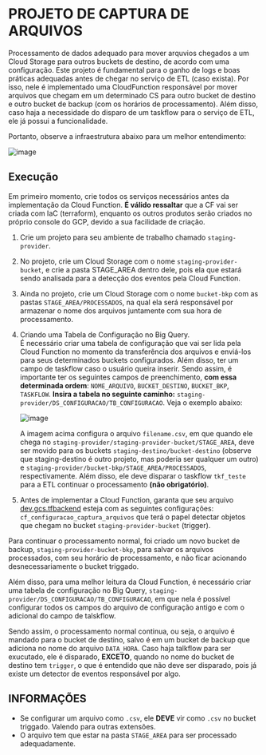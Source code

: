 # PROJETO DE CAPTURA DE ARQUIVOS

Processamento de dados adequado para mover arquvios chegados a um Cloud Storage para outros buckets de destino, de acordo com uma configuração. Este projeto é fundamental para o ganho de logs e boas práticas adequadas antes de chegar no serviço de ETL (caso exista). Por isso, nele é implementado uma CloudFunction responsável por mover arquivos que chegam em um determinado CS para outro bucket de destino e outro bucket de backup (com os horários de processamento). Além disso, caso haja a necessidade do disparo de um taskflow para o serviço de ETL, ele já possui a funcionalidade.

Portanto, observe a infraestrutura abaixo para um melhor entendimento:

![image](https://github.com/RicardoMourao-py/configuracao_captura_arquivos/assets/72896483/89f5d7d1-90bf-422d-9f07-2fbabdc25b7e)

## Execução

Em primeiro momento, crie todos os serviços necessários antes da implementação da Cloud Function. **É válido ressaltar** que a CF vai ser criada com IaC (terraform), enquanto os outros produtos serão criados no próprio console do GCP, devido a sua facilidade de criação.

1. Crie um projeto para seu ambiente de trabalho chamado `staging-provider`.
2. No projeto, crie um Cloud Storage com o nome `staging-provider-bucket`, e crie a pasta STAGE_AREA dentro dele, pois ela que estará sendo analisada para a detecção dos eventos pela Cloud Function.
3. Ainda no projeto, crie um Cloud Storage com o nome `bucket-bkp` com as pastas `STAGE_AREA/PROCESSADOS`, na qual ela será responsável por armazenar o nome dos arquivos juntamente com sua hora de processamento.
4. Criando uma Tabela de Configuração no Big Query. <br>
   É necessário criar uma tabela de configuração que vai ser lida pela Cloud Function no momento da transferência dos arquivos e enviá-los para seus determinados buckets configurados. Além disso, ter um campo de taskflow caso o usuário queira inserir. Sendo assim, é importante ter os seguintes campos de preenchimento, **com essa determinada ordem**: `NOME_ARQUIVO`, `BUCKET_DESTINO`, `BUCKET_BKP`, `TASKFLOW`. **Insira a tabela no seguinte caminho:** `staging-provider/DS_CONFIGURACAO/TB_CONFIGURACAO`. Veja o exemplo abaixo:
   
   ![image](https://github.com/RicardoMourao-py/configuracao_captura_arquivos/assets/72896483/f7aea842-9603-45c5-bfcb-ba5daca0a9b2)

   A imagem acima configura o arquivo `filename.csv`, em que quando ele chega no `staging-provider/staging-provider-bucket/STAGE_AREA`, deve ser movido para os buckets `staging-destino/bucket-destino` (observe que staging-destino é outro projeto, mas poderia ser qualquer um outro) e `staging-provider/bucket-bkp/STAGE_AREA/PROCESSADOS`, respectivamente. Além disso, ele deve disparar o taskflow `tkf_teste` para a ETL continuar o processamento **(não obrigatório)**. 

5. Antes de implementar a Cloud Function, garanta que seu arquivo [dev.gcs.tfbackend](terraform/config) esteja com as seguintes configurações: `cf_configuracao_captura_arquivos` que terá o papel detectar objetos que chegam no bucket `staging-provider-bucket` (trigger).

Para continuar o processamento normal, foi criado um novo bucket de backup, `staging-provider-bucket-bkp`, para salvar os arquivos processados, com seu horário de processamento, e não ficar acionando desnecessariamente o bucket triggado. 

Além disso, para uma melhor leitura da Cloud Function, é necessário criar uma tabela de configuração no Big Query, `staging-provider/DS_CONFIGURACAO/TB_CONFIGURACAO`, em que nela é possível configurar todos os campos do arquivo de configuração antigo e com o adicional do campo de talskflow.

Sendo assim, o processamento normal continua, ou seja, o arquivo é mandado para o bucket de destino, salvo é em um bucket de backup que adiciona no nome do arquivo `DATA_HORA`. Caso haja talkflow para ser exucutado, ele é disparado, **EXCETO**, quando no nome do bucket de destino tem `trigger`, o que é entendido que não deve ser disparado, pois já existe um detector de eventos responsável por algo.


## INFORMAÇÕES

- Se configurar um arquivo como `.csv`, ele **DEVE** vir como `.csv` no bucket triggado. Valendo para outras extensões.
- O arquivo tem que estar na pasta `STAGE_AREA` para ser processado adequadamente.

